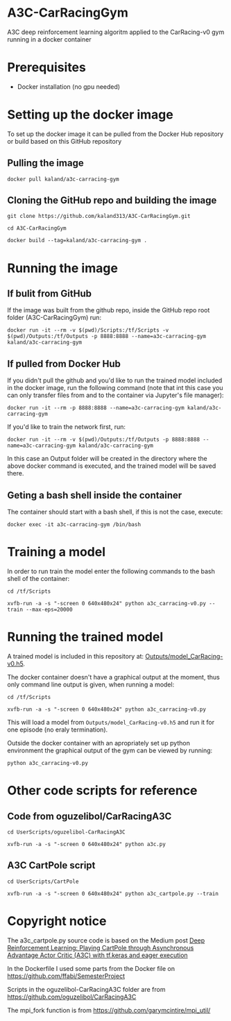 # A3C-CarRacingGym
A3C deep reinforcement learning algoritm applied to the CarRacing-v0 gym running in a docker container
# Prerequisites 
* Docker installation (no gpu needed)
# Setting up the docker image
To set up the docker image it can be pulled from the Docker Hub repository or build based on this GitHub repository
## Pulling the image
`docker pull kaland/a3c-carracing-gym`
## Cloning the GitHub repo and building the image
`git clone https://github.com/kaland313/A3C-CarRacingGym.git`

`cd A3C-CarRacingGym`

`docker build --tag=kaland/a3c-carracing-gym .`
# Running the image
## If bulit from GitHub 
If the image was built from the github repo, inside the GitHub repo root folder (A3C-CarRacingGym) run:

`docker run -it --rm -v $(pwd)/Scripts:/tf/Scripts -v $(pwd)/Outputs:/tf/Outputs -p 8888:8888 --name=a3c-carracing-gym kaland/a3c-carracing-gym`

## If pulled from Docker Hub
If you didn't pull the github and you'd like to run the trained model included in the docker image, run the following command (note that int this case you can only transfer files from and to the container via Jupyter's file manager): 

`docker run -it --rm -p 8888:8888 --name=a3c-carracing-gym kaland/a3c-carracing-gym`

If you'd like to train the network first, run:

`docker run -it --rm -v $(pwd)/Outputs:/tf/Outputs -p 8888:8888 --name=a3c-carracing-gym kaland/a3c-carracing-gym`

In this case an Output folder will be created in the directory where the above docker command is executed, and the trained model will be saved there. 

## Geting a bash shell inside the container
The container should start with a bash shell, if this is not the case, execute: 

`docker exec -it a3c-carracing-gym /bin/bash`
# Training a model
In order to run train the model enter the following commands to the bash shell of the container:

`cd /tf/Scripts`

`xvfb-run -a -s "-screen 0 640x480x24" python a3c_carracing-v0.py --train --max-eps=20000` 

# Running the trained model
A trained model is included in this repository at: [Outputs/model_CarRacing-v0.h5](https://github.com/kaland313/A3C-CarRacingGym/blob/master/Outputs/model_CarRacing-v0.h5). 

The docker container doesn't have a graphical output at the moment, thus only command line output is given, when running a model: 

`cd /tf/Scripts`

`xvfb-run -a -s "-screen 0 640x480x24" python a3c_carracing-v0.py`

This will load a model from `Outputs/model_CarRacing-v0.h5` and run it for one episode (no eraly termination).

Outside the docker container with an apropriately set up python environment the graphical output of the gym can be viewed by running:

`python a3c_carracing-v0.py`

# Other code scripts for reference
## Code from oguzelibol/CarRacingA3C
`cd UserScripts/oguzelibol-CarRacingA3C`

`xvfb-run -a -s "-screen 0 640x480x24" python a3c.py `

## A3C CartPole script
`cd UserScripts/CartPole`

`xvfb-run -a -s "-screen 0 640x480x24" python a3c_cartpole.py --train`

# Copyright notice
The a3c_cartpole.py source code is based on the Medium post [Deep Reinforcement Learning: Playing CartPole through Asynchronous Advantage Actor Critic (A3C) with tf.keras and eager execution](https://medium.com/tensorflow/deep-reinforcement-learning-playing-cartpole-through-asynchronous-advantage-actor-critic-a3c-7eab2eea5296)


In the Dockerfile I used some parts from the Docker file on https://github.com/ffabi/SemesterProject


Scripts in the oguzelibol-CarRacingA3C folder are from https://github.com/oguzelibol/CarRacingA3C


The mpi_fork function is from https://github.com/garymcintire/mpi_util/
